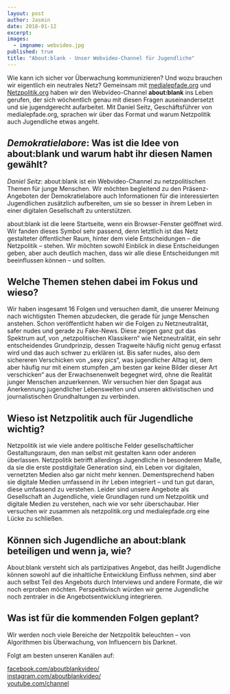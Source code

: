 ```yaml
---
layout: post
author: Jasmin
date: 2018-01-12
excerpt: 
images:
  - imgname: webvideo.jpg
published: true
title: "About:blank - Unser Webvideo-Channel für Jugendliche"
---
```


Wie kann ich sicher vor Überwachung kommunizieren?  Und wozu brauchen wir eigentlich ein neutrales Netz? Gemeinsam mit [medialepfade.org](http://www.medialepfade.de/) und [Netzpolitik.org](https://netzpolitik.org/) haben wir den Webvideo-Channel **about:blank** ins Leben gerufen, der sich wöchentlich genau mit diesen Fragen auseinandersetzt und sie jugendgerecht aufarbeitet. Mit Daniel Seitz, Geschäftsführer von medialepfade.org, sprachen wir über das Format und warum Netzpolitik auch Jugendliche etwas angeht. 

## *Demokratielabore*: Was ist die Idee von about:blank und warum habt ihr diesen Namen gewählt?

*Daniel Seitz*: about:blank ist ein Webvideo-Channel zu netzpolitischen Themen für junge Menschen. Wir möchten begleitend zu den Präsenz-Angeboten der Demokratielabore auch Informationen für die interessierten Jugendlichen zusätzlich aufbereiten, um sie so besser in ihrem Leben in einer digitalen Gesellschaft zu unterstützen.

about:blank ist die leere Startseite, wenn ein Browser-Fenster geöffnet wird. Wir fanden dieses Symbol sehr passend, denn letztlich ist das Netz gestalteter öffentlicher Raum, hinter dem viele Entscheidungen – die Netzpolitik – stehen. Wir möchten sowohl Einblick in diese Entscheidungen geben, aber auch deutlich machen, dass wir alle diese Entscheidungen mit beeinflussen können – und sollten.

## Welche Themen stehen dabei im Fokus und wieso?

Wir haben insgesamt 16 Folgen und versuchen damit, die unserer Meinung nach wichtigsten Themen abzudecken, die gerade für junge Menschen anstehen. Schon veröffentlicht haben wir die Folgen zu Netzneutralität, safer nudes und gerade zu Fake-News. Diese zeigen ganz gut das Spektrum auf, von „netzpolitischen Klassikern“ wie Netzneutralität, ein sehr entscheidendes Grundprinzip, dessen Tragweite häufig nicht genug erfasst wird und das auch schwer zu erklären ist. Bis safer nudes, also dem sichereren Verschicken von „sexy pics“, was jugendlicher Alltag ist, dem aber häufig nur mit einem stumpfen „am besten gar keine Bilder dieser Art verschicken“ aus der Erwachsenenwelt begegnet wird, ohne die Realität junger Menschen anzuerkennen. Wir versuchen hier den Spagat aus Anerkennung jugendlicher Lebenswelten und unseren aktivistischen und journalistischen Grundhaltungen zu verbinden.

## Wieso ist Netzpolitik auch für Jugendliche wichtig?

Netzpolitik ist wie viele andere politische Felder gesellschaftlicher Gestaltungsraum, den man selbst mit gestalten kann oder anderen überlassen. Netzpolitik betrifft allerdings Jugendliche in besonderem Maße, da sie die erste postdigitale Generation sind, ein Leben vor digitalen, vernetzten Medien also gar nicht mehr kennen. Dementsprechend haben sie digitale Medien umfassend in ihr Leben integriert – und tun gut daran, diese umfassend zu verstehen. Leider sind unsere Angebote als Gesellschaft an Jugendliche, viele Grundlagen rund um Netzpolitik und digitale Medien zu verstehen, nach wie vor sehr überschaubar. Hier versuchen wir zusammen als netzpolitik.org und medialepfade.org eine Lücke zu schließen.

## Können sich Jugendliche an about:blank beteiligen und wenn ja, wie? 

About:blank versteht sich als partizipatives Angebot, das heißt Jugendliche können sowohl auf die inhaltliche Entwicklung Einfluss nehmen, sind aber auch selbst Teil des Angebots durch Interviews und andere Formate, die wir noch erproben möchten. Perspektivisch würden wir gerne Jugendliche noch zentraler in die Angebotsentwicklung integrieren.

## Was ist für die kommenden Folgen geplant?

Wir werden noch viele Bereiche der Netzpolitik beleuchten – von Algorithmen bis Überwachung, von Influencern bis Darknet.

Folgt am besten unseren Kanälen auf:

[facebook.com/aboutblankvideo/](https://www.facebook.com/aboutblankvideo/) <br>
[instagram.com/aboutblankvideo/](https://www.instagram.com/aboutblankvideo/) <br>
[youtube.com/channel](https://www.youtube.com/channel/UCLGZBlrotKM_nuPPcvuR9SQ)

